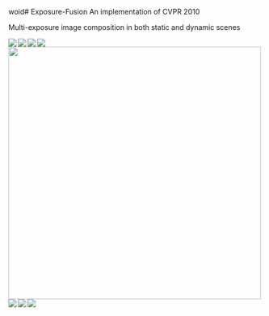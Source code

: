  woid# Exposure-Fusion
An implementation of CVPR 2010

Multi-exposure image composition in both static and dynamic scenes

<img src="exposure_results/bride.png" align="left" />

<img src="exposure_results/door.png" align="left" />

<img src="exposure_results/sunset1.png" align="left" />

<img src="exposure_results/sunset2.png" align="left" />

<img src="exposure_results/arch.png" align="left" width="500" height="500" />
<img src="exposure_results/arch1.png" align="left" />

<img src="exposure_results/forest.png" align="left" />
<img src="exposure_results/foerest_re.png" align="left" />


